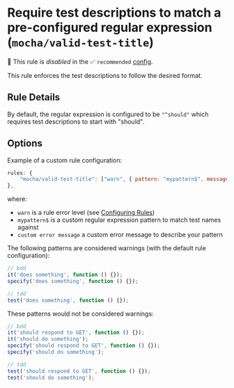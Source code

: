 # Require test descriptions to match a pre-configured regular expression (`mocha/valid-test-title`)

🚫 This rule is _disabled_ in the ✅ `recommended` [config](https://github.com/lo1tuma/eslint-plugin-mocha#configs).

<!-- end auto-generated rule header -->

This rule enforces the test descriptions to follow the desired format.

## Rule Details

By default, the regular expression is configured to be `"^should"` which requires test descriptions to start with "should".

## Options

Example of a custom rule configuration:

```js
rules: {
    "mocha/valid-test-title": ["warn", { pattern: "mypattern$", message: 'custom error message' }]
},
```

where:

- `warn` is a rule error level (see [Configuring Rules](http://eslint.org/docs/user-guide/configuring#configuring-rules))
- `mypattern$` is a custom regular expression pattern to match test names against
- `custom error message` a custom error message to describe your pattern

The following patterns are considered warnings (with the default rule configuration):

```js
// bdd
it('does something', function () {});
specify('does something', function () {});

// tdd
test('does something', function () {});
```

These patterns would not be considered warnings:

```js
// bdd
it('should respond to GET', function () {});
it('should do something');
specify('should respond to GET', function () {});
specify('should do something');

// tdd
test('should respond to GET', function () {});
test('should do something');
```
